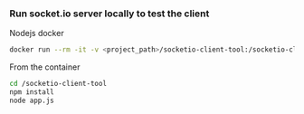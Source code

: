 ### Run socket.io server locally to test the client

Nodejs docker
```bash
docker run --rm -it -v <project_path>/socketio-client-tool:/socketio-client-tool -p 8080:8080 node /bin/bash
```

From the container
```bash
cd /socketio-client-tool
npm install
node app.js
```